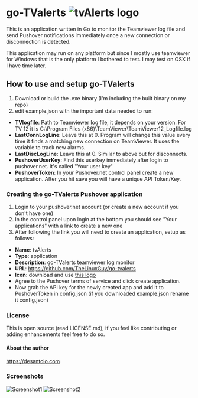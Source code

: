 # go-TValerts ![tvAlerts logo](https://github.com/TheLinuxGuy/go-tvalerts/blob/master/tvAlerts-72x72-icon.png "tvAlerts")
This is an application written in Go to monitor the Teamviewer log file and send Pushover notifications immediately once a new connection or disconnection is detected.

This application may run on any platform but since I mostly use teamviewer for Windows that is the only platform I bothered to test. I may test on OSX if I have time later.

## How to use and setup go-TValerts

1. Download or build the .exe binary (I'm including the built binary on my repo)
2. edit example.json with the important data needed to run:
* **TVlogfile**: Path to Teamviewer log file, it depends on your version. For TV 12 it is C:\Program Files (x86)\TeamViewer\TeamViewer12_Logfile.log
* **LastConnLogLine**: Leave this at 0. Program will change this value every time it finds a matching new connection on TeamViewer. It uses the variable to track new alarms. 
* **LastDiscLogLine**: Leave this at 0. Similar to above but for disconnects.
* **PushoverUserKey**: Find this userkey immediately after login to pushover.net. It's called "Your user key"
* **PushoverToken**: In your Pushover.net control panel create a new application. After you hit save you will have a unique API Token/Key.

### Creating the go-TValerts Pushover application

1. Login to your pushover.net account (or create a new account if you don't have one)
2. In the control panel upon login at the bottom you should see "Your applications" with a link to create a new one
3. After following the link you will need to create an application, setup as follows:
* **Name**: tvAlerts
* **Type**: application
* **Description**: go-TValerts teamviewer log monitor
* **URL**: https://github.com/TheLinuxGuy/go-tvalerts
* **Icon**: download and use [this logo](https://github.com/TheLinuxGuy/go-tvalerts/blob/master/tvAlerts-72x72-icon.png)
* Agree to the Pushover terms of service and click create application.
* Now grab the API key for the newly created app and add it to PushoverToken in config.json (if you downloaded example.json rename it config.json)

### License

This is open source (read LICENSE.md), if you feel like contributing or adding enhancements feel free to do so. 

#### About the author
https://desantolo.com

### Screenshots
![Screenshot1](https://github.com/TheLinuxGuy/go-tvalerts/blob/master/screenshots/pushoverView.PNG)
![Screenshot2](https://github.com/TheLinuxGuy/go-tvalerts/blob/master/screenshots/notificationcenterView.PNG)
